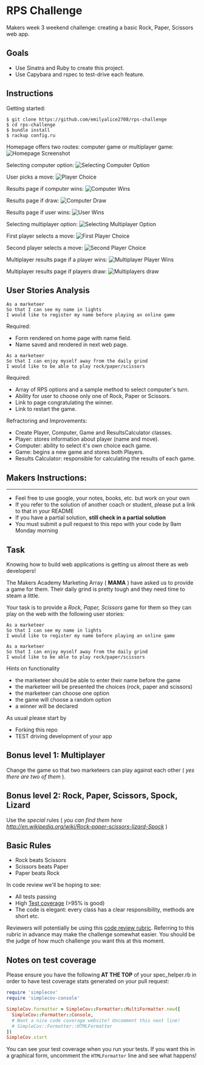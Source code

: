 # RPS Challenge

Makers week 3 weekend challenge: creating a basic Rock, Paper, Scissors web app.

## Goals
- Use Sinatra and Ruby to create this project.
- Use Capybara and rspec to test-drive each feature.

## Instructions
Getting started:
```
$ git clone https://github.com/emilyalice2708/rps-challenge
$ cd rps-challenge
$ bundle install
$ rackup config.ru
```
Homepage offers two routes: computer game or multiplayer game:
![Homepage Screenshot](https://i.imgur.com/XF8fFRp.png)

Selecting computer option:
![Selecting Computer Option](https://i.imgur.com/Ev92drk.png)

User picks a move:
![Player Choice](https://i.imgur.com/q0kIbvR.png)

Results page if computer wins:
![Computer Wins](https://i.imgur.com/hLlEteI.png)

Results page if draw:
![Computer Draw](https://i.imgur.com/YOKupNp.png)

Results page if user wins:
![User Wins](https://i.imgur.com/nT7BrO6.png)

Selecting multiplayer option:
![Selecting Multiplayer Option](https://i.imgur.com/KsMM7Ko.png)

First player selects a move:
![First Player Choice](https://i.imgur.com/OABqz0s.png)

Second player selects a move:
![Second Player Choice](https://i.imgur.com/JuwaBxS.png)

Multiplayer results page if a player wins:
![Multiplayer Player Wins](https://i.imgur.com/i3q9mEX.png)

Multiplayer results page if players draw:
![Multiplayers draw](https://i.imgur.com/G4aoQX9.png)


## User Stories Analysis

```
As a marketeer
So that I can see my name in lights
I would like to register my name before playing an online game
```
Required: 
- Form rendered on home page with name field.
- Name saved and rendered in next web page. 

```
As a marketeer
So that I can enjoy myself away from the daily grind
I would like to be able to play rock/paper/scissors
```
Required: 
- Array of RPS options and a sample method to select computer's turn.
- Ability for user to choose only one of Rock, Paper or Scissors.
- Link to page congratulating the winner.
- Link to restart the game.

Refractoring and Improvements:
- Create Player, Computer, Game and ResultsCalculator classes.
- Player: stores information about player (name and move).
- Computer: ability to select it's own choice each game.
- Game: begins a new game and stores both Players.
- Results Calculator: responsible for calculating the results of each game.

## Makers Instructions:
------------------------

* Feel free to use google, your notes, books, etc. but work on your own
* If you refer to the solution of another coach or student, please put a link to that in your README
* If you have a partial solution, **still check in a partial solution**
* You must submit a pull request to this repo with your code by 9am Monday morning

Task
----

Knowing how to build web applications is getting us almost there as web developers!

The Makers Academy Marketing Array ( **MAMA** ) have asked us to provide a game for them. Their daily grind is pretty tough and they need time to steam a little.

Your task is to provide a _Rock, Paper, Scissors_ game for them so they can play on the web with the following user stories:

```
As a marketeer
So that I can see my name in lights
I would like to register my name before playing an online game

As a marketeer
So that I can enjoy myself away from the daily grind
I would like to be able to play rock/paper/scissors
```

Hints on functionality

- the marketeer should be able to enter their name before the game
- the marketeer will be presented the choices (rock, paper and scissors)
- the marketeer can choose one option
- the game will choose a random option
- a winner will be declared


As usual please start by

* Forking this repo
* TEST driving development of your app


## Bonus level 1: Multiplayer

Change the game so that two marketeers can play against each other ( _yes there are two of them_ ).

## Bonus level 2: Rock, Paper, Scissors, Spock, Lizard

Use the _special_ rules ( _you can find them here http://en.wikipedia.org/wiki/Rock-paper-scissors-lizard-Spock_ )

## Basic Rules

- Rock beats Scissors
- Scissors beats Paper
- Paper beats Rock

In code review we'll be hoping to see:

* All tests passing
* High [Test coverage](https://github.com/makersacademy/course/blob/master/pills/test_coverage.md) (>95% is good)
* The code is elegant: every class has a clear responsibility, methods are short etc.

Reviewers will potentially be using this [code review rubric](docs/review.md).  Referring to this rubric in advance may make the challenge somewhat easier.  You should be the judge of how much challenge you want this at this moment.

Notes on test coverage
----------------------

Please ensure you have the following **AT THE TOP** of your spec_helper.rb in order to have test coverage stats generated
on your pull request:

```ruby
require 'simplecov'
require 'simplecov-console'

SimpleCov.formatter = SimpleCov::Formatter::MultiFormatter.new([
  SimpleCov::Formatter::Console,
  # Want a nice code coverage website? Uncomment this next line!
  # SimpleCov::Formatter::HTMLFormatter
])
SimpleCov.start
```

You can see your test coverage when you run your tests. If you want this in a graphical form, uncomment the `HTMLFormatter` line and see what happens!
